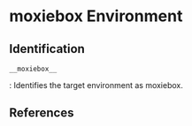 # moxiebox Environment

## Identification

`__moxiebox__`

:   Identifies the target environment as moxiebox.

## References

<!---
<gcc/config/moxie/moxiebox.h> (14.2.0)

  #define TARGET_OS_CPP_BUILTINS()		\
    do						\
      {						\
        builtin_define_std ("moxie");		\
        builtin_define ("__moxiebox__");		\
        builtin_assert ("system=moxiebox");	\
      }						\
    while (0)
--->